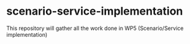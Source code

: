 # scenario-service-implementation
This repository will gather all the work done in WP5 (Scenario/Service implementation)

